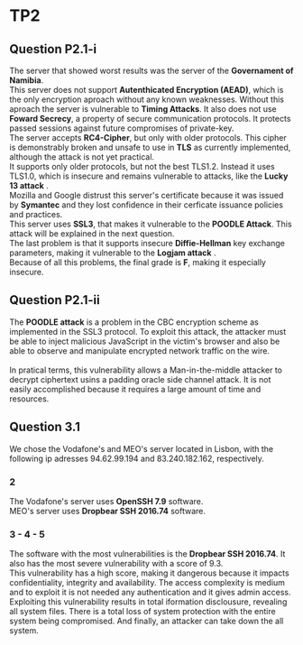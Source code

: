 # TP2 


## Question P2.1-i

The server that showed worst results was the server of the **Governament of Namibia**. <br>
This server does not support **Autenthicated Encryption (AEAD)**, which is the only encryption aproach without any known weaknesses. Without this aproach the server is vulnerable to **Timing Attacks**. It also does not use **Foward Secrecy**, a property of secure communication protocols. It protects passed sessions against future compromises of private-key. <br>
The server accepts **RC4-Cipher**, but only with older protocols. This cipher is demonstrably broken and unsafe to use in **TLS** as currently implemented, although the attack is not yet practical. <br>
It supports only older protocols, but not the best TLS1.2. Instead it uses TLS1.0, which is insecure and remains vulnerable to attacks, like the **Lucky 13 attack** .  <br>
Mozilla and Google distrust this server's certificate because it was issued by **Symantec** and they lost confidence in their cerficate issuance policies and practices. <br>
This server uses **SSL3**, that makes it vulnerable to the **POODLE Attack**. This attack will be explained in the next question. <br>
The last problem is that it supports insecure **Diffie-Hellman** key exchange parameters, making it vulnerable to the **Logjam attack** .  <br>
Because of all this problems, the final grade is **F**, making it especially insecure.  

## Question P2.1-ii

The **POODLE attack** is a problem in the CBC encryption scheme as implemented in the SSL3 protocol. To exploit this attack, the attacker must be able to inject malicious JavaScript in the victim's browser and also be able to observe and manipulate encrypted network traffic on the wire. <br>     
In pratical terms, this vulnerability allows a Man-in-the-middle attacker to decrypt ciphertext usins a padding oracle side channel attack. It is not easily accomplished because it requires a large amount of time and resources.    

## Question 3.1

We chose the Vodafone's and MEO's server located in Lisbon, with the following ip adresses 94.62.99.194 and 83.240.182.162, respectively. <br>

### 2
The Vodafone's server uses **OpenSSH 7.9** software. <br>
MEO's server uses **Dropbear SSH 2016.74** software.

### 3 - 4 - 5

The software with the most vulnerabilities is the **Dropbear SSH 2016.74**. It also has the most severe vulnerability with a score of 9.3. <br>
This vulnerability has a high score, making it dangerous because it impacts confidentiality, integrity and availability. The access complexity is medium and to exploit it is not needed any authentication and it gives admin access. <br>
Exploiting this vulnerability results in total iformation disclousure, revealing all system files. There is a total loss of system protection with the entire system being compromised. And finally, an attacker can take down the all system.  
  